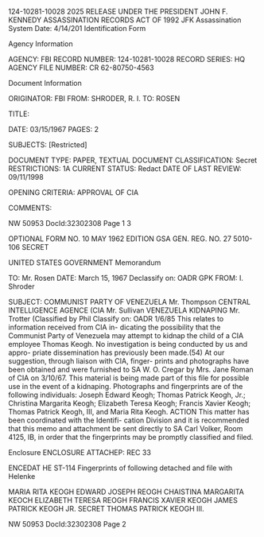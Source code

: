 124-10281-10028 2025 RELEASE UNDER THE PRESIDENT JOHN F. KENNEDY ASSASSINATION RECORDS ACT OF 1992
JFK Assassination System Date: 4/14/201
Identification Form

Agency Information

AGENCY: FBI
RECORD NUMBER: 124-10281-10028
RECORD SERIES: HQ
AGENCY FILE NUMBER: CR 62-80750-4563

Document Information

ORIGINATOR: FBI
FROM: SHRODER, R. I.
TO: ROSEN

TITLE:

DATE: 03/15/1967
PAGES: 2

SUBJECTS: [Restricted]

DOCUMENT TYPE: PAPER, TEXTUAL DOCUMENT
CLASSIFICATION: Secret
RESTRICTIONS: 1A
CURRENT STATUS: Redact
DATE OF LAST REVIEW: 09/11/1998

OPENING CRITERIA: APPROVAL OF CIA

COMMENTS:

NW 50953 DocId:32302308 Page 1 3

OPTIONAL FORM NO. 10
MAY 1962 EDITION
GSA GEN. REG. NO. 27
5010-106
SECRET

UNITED STATES GOVERNMENT
Memorandum

TO: Mr. Rosen DATE: March 15, 1967
Declassify on: OADR GPK
FROM: I. Shroder

SUBJECT: COMMUNIST PARTY OF VENEZUELA Mr. Thompson
CENTRAL INTELLIGENCE AGENCE (CIA Mr. Sullivan
VENEZUELA KIDNAPING Mr. Trotter
(Classified by Phil
Classify on: OADR 1/6/85
This relates to information received from CIA in-
dicating the possibility that the Communist Party of Venezuela
may attempt to kidnap the child of a CIA employee Thomas
Keogh. No investigation is being conducted by us and appro-
priate dissemination has previously been made.(54)
At our suggestion, through liaison with CIA, finger-
prints and photographs have been obtained and were furnished
to SA W. O. Cregar by Mrs. Jane Roman of CIA on 3/10/67. This
material is being made part of this file for possible use in the
event of a kidnaping. Photographs and fingerprints are of the
following individuals: Joseph Edward Keogh; Thomas Patrick
Keogh, Jr.; Christina Margarita Keogh; Elizabeth Teresa Keogh;
Francis Xavier Keogh; Thomas Patrick Keogh, III, and Maria Rita
Keogh.
ACTION
This matter has been coordinated with the Identifi-
cation Division and it is recommended that this memo and
attachment be sent directly to SA Carl Volker, Room 4125, IB,
in order that the fingerprints may be promptly classified and
filed.

Enclosure ENCLOSURE ATTACHEP: REC 33

ENCEDAT HE ST-114
Fingerprints of following detached and file with Helenke

MARIA RITA KEOGH
EDWARD JOSEPH REOGH
CHAISTINA MARGARITA KEOCH
ELIZABETH TERESA REOGH
FRANCIS XAVIER KEOGH
JAMES PATRICK KEOGH JR.
SECRET
THOMAS PATRICK KEOGH III.

NW 50953 DocId:32302308 Page 2
